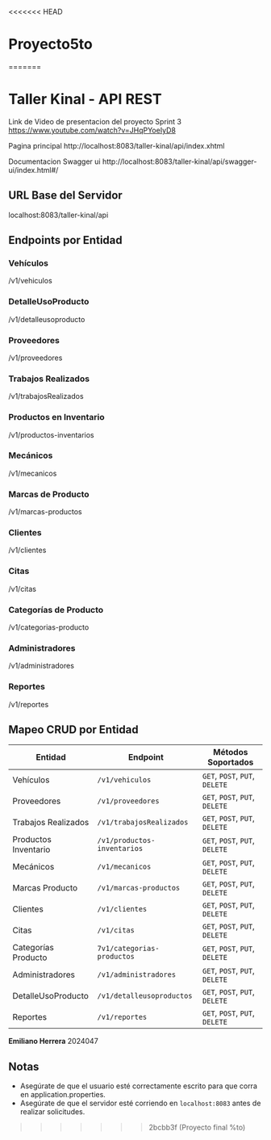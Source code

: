 <<<<<<< HEAD
# Proyecto5to
=======
# Taller Kinal - API REST

Link de Video de presentacion del proyecto Sprint 3
https://www.youtube.com/watch?v=JHqPYoeIyD8

Pagina principal
http://localhost:8083/taller-kinal/api/index.xhtml

Documentacion Swagger ui
http://localhost:8083/taller-kinal/api/swagger-ui/index.html#/

## URL Base del Servidor

localhost:8083/taller-kinal/api

## Endpoints por Entidad

### Vehículos

/v1/vehiculos

### DetalleUsoProducto

/v1/detalleusoproducto

### Proveedores

/v1/proveedores

### Trabajos Realizados

/v1/trabajosRealizados

### Productos en Inventario

/v1/productos-inventarios

### Mecánicos

/v1/mecanicos

### Marcas de Producto

/v1/marcas-productos

### Clientes

/v1/clientes

### Citas

/v1/citas

### Categorías de Producto

/v1/categorias-producto

### Administradores

/v1/administradores

### Reportes

/v1/reportes

## Mapeo CRUD por Entidad

| Entidad                | Endpoint                          | Métodos Soportados                |
|------------------------|-----------------------------------|-----------------------------------|
| Vehículos              | `/v1/vehiculos`                   | `GET`, `POST`, `PUT`, `DELETE`   |
| Proveedores            | `/v1/proveedores`                 | `GET`, `POST`, `PUT`, `DELETE`   |
| Trabajos Realizados    | `/v1/trabajosRealizados`          | `GET`, `POST`, `PUT`, `DELETE`   |
| Productos Inventario   | `/v1/productos-inventarios`       | `GET`, `POST`, `PUT`, `DELETE`   |
| Mecánicos              | `/v1/mecanicos`                   | `GET`, `POST`, `PUT`, `DELETE`   |
| Marcas Producto        | `/v1/marcas-productos`            | `GET`, `POST`, `PUT`, `DELETE`   |
| Clientes               | `/v1/clientes`                    | `GET`, `POST`, `PUT`, `DELETE`   |
| Citas                  | `/v1/citas`                       | `GET`, `POST`, `PUT`, `DELETE`   |
| Categorías Producto    | `7v1/categorias-productos`        | `GET`, `POST`, `PUT`, `DELETE`   |
| Administradores        | `/v1/administradores`             | `GET`, `POST`, `PUT`, `DELETE`   |
| DetalleUsoProducto     | `/v1/detalleusoproductos`         | `GET`, `POST`, `PUT`, `DELETE`   |
| Reportes               | `/v1/reportes`                    | `GET`, `POST`, `PUT`, `DELETE`   |

 **Emiliano Herrera**
2024047

## Notas
- Asegúrate de que el usuario esté correctamente escrito para que corra en application.properties.
- Asegúrate de que el servidor esté corriendo en `localhost:8083` antes de realizar solicitudes.


>>>>>>> 2bcbb3f (Proyecto final %to)
